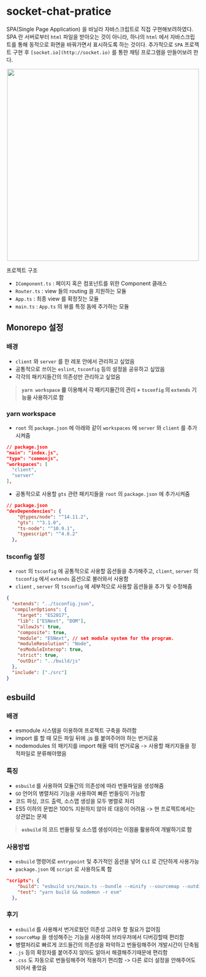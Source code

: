 # socket-chat-pratice

 SPA(Single Page Application) 을 바닐라 자바스크립트로 직접 구현해보려하였다. SPA 란 서버로부터 `html` 파일을 받아오는 것이 아니라, 하나의 `html` 에서 자바스크립트를 통해 동적으로 화면을 바꿔가면서 표시하도록 하는 것이다. 추가적으로 `SPA` 프로젝트 구현 후 `[socket.io](http://socket.io)` 를 통한 채팅 프로그램을 만들어보려 한다.

<p align="center">
<img src="https://user-images.githubusercontent.com/51353146/189850546-2f653b30-0b1f-46c5-8322-f0ce47577753.png" width="500"/>
</p>

프로젝트 구조

- `IComponent.ts` : 페이지 혹은 컴포넌트를 위한 Component 클래스
- `Router.ts` : view 들의 routing 을 지원하는 모듈
- `App.ts` : 최종 view 를 확정짓는 모듈
- `main.ts` : `App.ts` 의 뷰를 특정 돔에 추가하는 모듈


## Monorepo 설정

### 배경

- `client` 와 `server` 를 한 레포 안에서 관리하고 싶었음
- 공통적으로 쓰이는 `eslint`, `tsconfig` 등의 설정을 공유하고 싶었음
- 각각의 패키지들간의 의존성만 관리하고 싶었음

> **`yarn workspace` 를 이용해서 각 패키지들간의 관리 + `tsconfig` 의 `extends` 기능을 사용하기로 함**
> 

### yarn workspace

- `root` 의 `package.json` 에 아래와 같이 `workspaces` 에 `server` 와  `client` 를 추가시켜줌

```json
// package.json
"main": "index.js",
"type": "commonjs",
"workspaces": [
  "client",
  "server"
],
```

- 공통적으로 사용할 `gts` 관련 패키지들을 `root` 의 `package.json` 에 추가시켜줌

```json
// package.json
"devDependencies": {
    "@types/node": "^14.11.2",
    "gts": "^3.1.0",
    "ts-node": "^10.9.1",
    "typescript": "^4.8.2"
  },
```

### tsconfig 설정

- `root` 의 `tsconfig` 에 공통적으로 사용할 옵션들을 추가해주고, `client`, `server` 의 `tsconfig` 에서 `extends` 옵션으로 불러와서 사용함
- `client` , `server` 의  `tsconfig` 에 세부적으로 사용할 옵션들을 추가 및 수정해줌

```json
{
  "extends": "../tsconfig.json",
  "compilerOptions": {
    "target": "ES2017",
    "lib": ["ESNext", "DOM"],
    "allowJs": true,
    "composite": true,
    "module": "ESNext", // set module system for the program.
    "moduleResolution": "Node",
    "esModuleInterop": true,
    "strict": true,
    "outDir": "../build/js"
  },
  "include": ["./src"]
}
```

## esbuild

### 배경

- esmodule 시스템을 이용하여 프로젝트 구축을 하려함
- import 를 할 때 모든 파일 뒤에 .js 를 붙여주어야 하는 번거로움
- nodemodules 의 패키지를 import 해올 때의 번거로움 -> 사용할 패키지들을 정적파일로 분류해야했음

### 특징

- `esbuild` 를 사용하여 모듈간의 의존성에 따라 번들파일을 생성해줌
- `GO` 언어의 병렬처리 기능을 사용하여 빠른 번들링이 가능함
- 코드 파싱, 코드 출력, 소스맵 생성을 모두 병렬로 처리
- ES5 이하의 문법은 100% 지원하지 않아 IE 대응이 어려움 -> 현 프로젝트에서는 상관없는 문제

> **`esbuild` 의 코드 번들링 및 소스맵 생성이라는 이점을 활용하여 개발하기로 함**
> 

### 사용방법

- `esbuild` 명령어로 `entrypoint` 및 추가적인 옵션을 넣어 `CLI` 로 간단하게 사용가능
- `package.json` 에 `script` 로 사용하도록 함

```json
"scripts": {
    "build": "esbuild src/main.ts --bundle --minify --sourcemap --outdir=../dist",
    "test": "yarn build && nodemon -r esm"
  },
```

### 후기

- `esbuild` 를 사용해서 번거로웠던 의존성 고려우 할 필요가 없어짐
- `sourceMap` 을 생성해주는 기능을 사용하여 브라우저에서 디버깅할때 편리함
- 병렬처리로 빠르게 코드들간의 의존성을 파악하고 번들링해주어 개발시간이 단축됨
- `.js` 등의 확장자를 붙어주지 않아도 알아서 해결해주기때문에 편리함
- `.css` 도 자동으로 번들링해주어 적용하기 편리함 -> 다른 로더 설정을 안해주어도 되어서 좋았음
